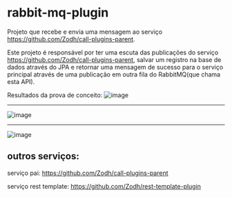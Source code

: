 # rabbit-mq-plugin
Projeto que recebe e envia uma mensagem ao serviço https://github.com/Zodh/call-plugins-parent.

Este projeto é responsável por ter uma escuta das publicações do serviço https://github.com/Zodh/call-plugins-parent, salvar um registro na base de dados através do JPA e retornar uma mensagem de sucesso para o serviço principal através de uma publicação em outra fila do RabbitMQ(que chama esta API).

Resultados da prova de conceito:
![image](https://user-images.githubusercontent.com/53479337/144547117-e62b05b1-f89c-4417-a128-5678b25e6475.png)

---

![image](https://user-images.githubusercontent.com/53479337/144550430-e91797b7-746b-4f7c-8731-d7fb1aed40dd.png)

---

![image](https://user-images.githubusercontent.com/53479337/144550718-3a57d538-ea80-41f5-80e6-b46f32f0d514.png)

## outros serviços: 

serviço pai: https://github.com/Zodh/call-plugins-parent

serviço rest template: https://github.com/Zodh/rest-template-plugin
